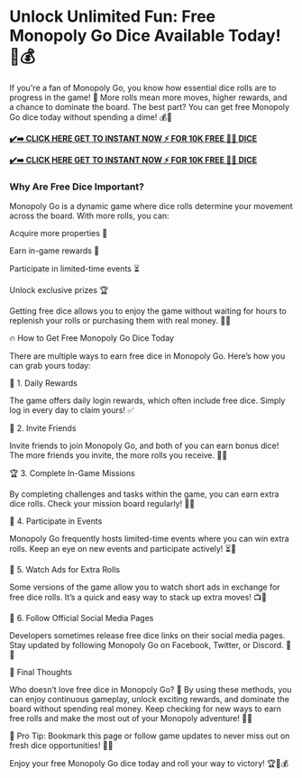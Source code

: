 # Unlock Unlimited Fun: Free Monopoly Go Dice Available Today! 🚀💰

If you're a fan of Monopoly Go, you know how essential dice rolls are to progress in the game! 🚀 More rolls mean more moves, higher rewards, and a chance to dominate the board. The best part? You can get free Monopoly Go dice today without spending a dime! 💰🙌

[**✔️➡️ CLICK HERE GET TO INSTANT NOW ⚡ FOR 10K FREE 🎲🎲 DICE**](https://monopoly-go-free-dice.raj-solution.com/d20e0b1)

[**✔️➡️ CLICK HERE GET TO INSTANT NOW ⚡ FOR 10K FREE 🎲🎲 DICE**](https://monopoly-go-free-dice.raj-solution.com/d20e0b1)

### Why Are Free Dice Important?

Monopoly Go is a dynamic game where dice rolls determine your movement across the board. With more rolls, you can:

Acquire more properties 🏡

Earn in-game rewards 🎁

Participate in limited-time events ⏳

Unlock exclusive prizes 🏆

Getting free dice allows you to enjoy the game without waiting for hours to replenish your rolls or purchasing them with real money. 💸🚫

🔥 How to Get Free Monopoly Go Dice Today

There are multiple ways to earn free dice in Monopoly Go. Here’s how you can grab yours today:

🎁 1. Daily Rewards

The game offers daily login rewards, which often include free dice. Simply log in every day to claim yours! ✅

💌 2. Invite Friends

Invite friends to join Monopoly Go, and both of you can earn bonus dice! The more friends you invite, the more rolls you receive. 👫🎲

🏆 3. Complete In-Game Missions

By completing challenges and tasks within the game, you can earn extra dice rolls. Check your mission board regularly! 📜✅

🎯 4. Participate in Events

Monopoly Go frequently hosts limited-time events where you can win extra rolls. Keep an eye on new events and participate actively! ⏳🏅

🔄 5. Watch Ads for Extra Rolls

Some versions of the game allow you to watch short ads in exchange for free dice rolls. It’s a quick and easy way to stack up extra moves! 📺🎲

🔗 6. Follow Official Social Media Pages

Developers sometimes release free dice links on their social media pages. Stay updated by following Monopoly Go on Facebook, Twitter, or Discord. 📢🔗

🎉 Final Thoughts

Who doesn’t love free dice in Monopoly Go? 🥳 By using these methods, you can enjoy continuous gameplay, unlock exciting rewards, and dominate the board without spending real money. Keep checking for new ways to earn free rolls and make the most out of your Monopoly adventure! 🌟🎲

🔔 Pro Tip: Bookmark this page or follow game updates to never miss out on fresh dice opportunities! 🚀💖

Enjoy your free Monopoly Go dice today and roll your way to victory! 🏆🎲💰

